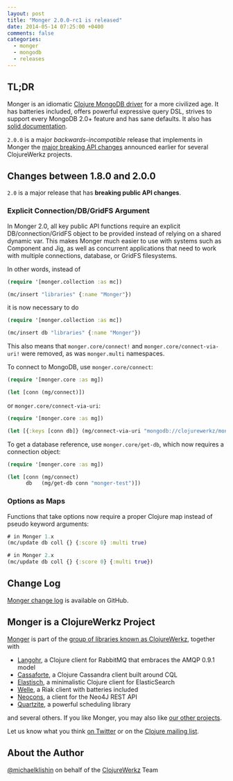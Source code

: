 ```yaml
---
layout: post
title: "Monger 2.0.0-rc1 is released"
date: 2014-05-14 07:25:00 +0400
comments: false
categories: 
  - monger
  - mongodb
  - releases
---
```


## TL;DR

Monger is an idiomatic [Clojure MongoDB driver](http://clojuremongodb.info) for a more civilized age.
It has batteries included, offers powerful expressive query DSL, strives to support every MongoDB 2.0+ feature and has sane defaults.
It also has [solid documentation](http://clojuremongodb.info).

`2.0.0` is a major *backwards-incompatible* release that implements in
Monger the [major breaking API
changes](http://blog.clojurewerkz.org/blog/2014/04/26/major-breaking-public-api-changes-coming-in-our-projects/)
announced earlier for several ClojureWerkz projects.


## Changes between 1.8.0 and 2.0.0

`2.0` is a major release that has **breaking public API changes**.

### Explicit Connection/DB/GridFS Argument

In Monger 2.0, all key public API functions require an explicit
DB/connection/GridFS object to be provided instead of relying on
a shared dynamic var. This makes Monger much easier to use with
systems such as Component and Jig, as well as concurrent
applications that need to work with multiple connections, database,
or GridFS filesystems.

In other words, instead of

``` clojure
(require '[monger.collection :as mc])

(mc/insert "libraries" {:name "Monger"})
```

it is now necessary to do

``` clojure
(require '[monger.collection :as mc])

(mc/insert db "libraries" {:name "Monger"})
```

This also means that `monger.core/connect!` and
`monger.core/connect-via-uri!` were removed, as was
`monger.multi` namespaces.

To connect to MongoDB, use `monger.core/connect`:

``` clojure
(require '[monger.core :as mg])

(let [conn (mg/connect)])
```

or `monger.core/connect-via-uri`:

``` clojure
(require '[monger.core :as mg])

(let [{:keys [conn db]} (mg/connect-via-uri "mongodb://clojurewerkz/monger:monger@127.0.0.1/monger-test4")])
```

To get a database reference, use `monger.core/get-db`, which now requires a connection
object:

``` clojure
(require '[monger.core :as mg])

(let [conn (mg/connect)
      db   (mg/get-db conn "monger-test")])
```

### Options as Maps

Functions that take options now require a proper Clojure map instead of
pseudo keyword arguments:

``` clojure
# in Monger 1.x
(mc/update db coll {} {:score 0} :multi true)

# in Monger 2.x
(mc/update db coll {} {:score 0} {:multi true})
```



## Change Log

[Monger change log](https://github.com/michaelklishin/monger/blob/master/ChangeLog.md) is available on GitHub.



## Monger is a ClojureWerkz Project

[Monger](http://clojuremongodb.info) is part of the [group of libraries known as ClojureWerkz](http://clojurewerkz.org), together with

 * [Langohr](http://clojurerabbitmq.info), a Clojure client for RabbitMQ that embraces the AMQP 0.9.1 model
 * [Cassaforte](http://clojurecassandra.info), a Clojure Cassandra client built around CQL
 * [Elastisch](http://clojureelasticsearch.info), a minimalistic Clojure client for ElasticSearch
 * [Welle](http://clojureriak.info), a Riak client with batteries included
 * [Neocons](http://clojureneo4j.info), a client for the Neo4J REST API
 * [Quartzite](http://clojurequartz.info), a powerful scheduling library

and several others. If you like Monger, you may also like [our other projects](http://clojurewerkz.org).

Let us know what you think [on Twitter](http://twitter.com/clojurewerkz) or on the [Clojure mailing list](https://groups.google.com/group/clojure).


## About the Author

[@michaelklishin](http://twitter.com/michaelklishin) on behalf of the [ClojureWerkz](http://clojurewerkz.org) Team
